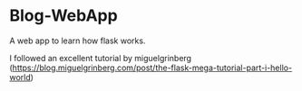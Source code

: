 # Blog-WebApp
A web app to learn how flask works. 

I followed an excellent tutorial by miguelgrinberg (https://blog.miguelgrinberg.com/post/the-flask-mega-tutorial-part-i-hello-world)
